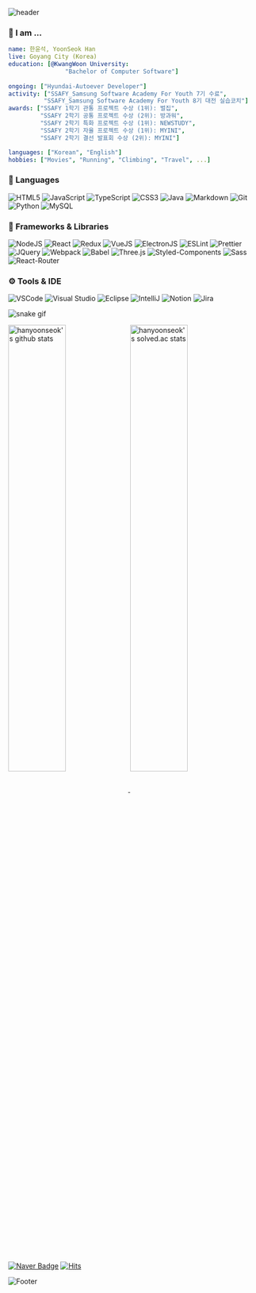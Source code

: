 ![header](https://capsule-render.vercel.app/api?type=waving&color=007ACC&text=Hi,&nbsp;There!&nbsp;🖐️&fontSize=50&fontColor=FFFFFF&width=100)

### 💬 I am ...
```yaml
name: 한윤석, YoonSeok Han
live: Goyang City (Korea)
education: [@KwangWoon University:
                "Bachelor of Computer Software"]
                
ongoing: ["Hyundai-Autoever Developer"]
activity: ["SSAFY_Samsung Software Academy For Youth 7기 수료",
          "SSAFY_Samsung Software Academy For Youth 8기 대전 실습코치"]
awards: ["SSAFY 1학기 관통 프로젝트 수상 (1위): 벌집", 
         "SSAFY 2학기 공통 프로젝트 수상 (2위): 방과워",
         "SSAFY 2학기 특화 프로젝트 수상 (1위): NEWSTUDY",
         "SSAFY 2학기 자율 프로젝트 수상 (1위): MYINI",
         "SSAFY 2학기 결선 발표회 수상 (2위): MYINI"]

languages: ["Korean", "English"]
hobbies: ["Movies", "Running", "Climbing", "Travel", ...]
```


### 🎨 Languages  
![HTML5](https://img.shields.io/badge/html5-%23E34F26.svg?style=flat&logo=html5&logoColor=white) ![JavaScript](https://img.shields.io/badge/javascript-%23323330.svg?style=flat&logo=javascript&logoColor=%23F7DF1E) ![TypeScript](https://img.shields.io/badge/typescript-%23007ACC.svg?style=flat&logo=typescript&logoColor=white) ![CSS3](https://img.shields.io/badge/css3-%231572B6.svg?style=flat&logo=css3&logoColor=white) ![Java](https://img.shields.io/badge/java-%23ED8B00.svg?style=flat&logo=java&logoColor=white) ![Markdown](https://img.shields.io/badge/markdown-%23000000.svg?style=flat&logo=markdown&logoColor=white) ![Git](https://img.shields.io/badge/git-%23F05033.svg?style=flat&logo=git&logoColor=white) ![Python](https://img.shields.io/badge/-Python-%233776AB) ![MySQL](https://img.shields.io/badge/-MySQL-%234479A1)
  
  
### 🎲 Frameworks & Libraries
![NodeJS](https://img.shields.io/badge/node.js-6DA55F?style=flat&logo=node.js&logoColor=white) ![React](https://img.shields.io/badge/react-%2320232a.svg?style=flat&logo=React&logoColor=%2361DAFB) ![Redux](https://img.shields.io/badge/redux-%23593d88.svg?style=flat&logo=redux&logoColor=white) ![VueJS](https://img.shields.io/badge/vuejs-%2335495e.svg?style=flat&logo=vuedotjs&logoColor=%234FC08D) ![ElectronJS](https://img.shields.io/badge/Electron-191970?style=flat&logo=Electron&logoColor=white) ![ESLint](https://img.shields.io/badge/ESLint-4B3263?style=flat&logo=eslint&logoColor=white) ![Prettier](https://img.shields.io/badge/-Prettier-%23F7B93E) ![JQuery](https://img.shields.io/badge/jquery-%230769AD.svg?style=flat&logo=jquery&logoColor=white) ![Webpack](https://img.shields.io/badge/webpack-%238DD6F9.svg?style=flat&logo=webpack&logoColor=black) ![Babel](https://img.shields.io/badge/Babel-F9DC3e?style=flat&logo=babel&logoColor=black) ![Three.js](https://img.shields.io/badge/-Three.js-%23000000) ![Styled-Components](https://img.shields.io/badge/-Styled--Components-%23DB7093) ![Sass](https://img.shields.io/badge/-Sass-%23CC6699) ![React-Router](https://img.shields.io/badge/-React--Router-%23CA4245)
  
  
### ⚙️ Tools & IDE
![VSCode](https://img.shields.io/badge/-VSCode-%23007ACC) ![Visual Studio](https://img.shields.io/badge/-Visual%20Studio-%235C2D91) ![Eclipse](https://img.shields.io/badge/-Eclipse-%232C2255) ![IntelliJ](https://img.shields.io/badge/-IntelliJ-%23000000) ![Notion](https://img.shields.io/badge/-Notion-%23000000) ![Jira](https://img.shields.io/badge/-Jira-%230052CC)
  
  
  
![snake gif](https://github.com/hanyoonseok/hanyoonseok/blob/output/github-contribution-grid-snake.svg)

  
<a href="https://github.com/hanyoonseok"> 
<img align="center" width="48%" src="https://github-readme-stats.vercel.app/api?username=hanyoonseok&show_icons=true&theme=radical" alt="hanyoonseok's github stats"/>
</a>

<a href="https://solved.ac/hys6078">
<img width="48%"  align="center" src="http://mazassumnida.wtf/api/v2/generate_badge?boj=hys6078" alt="hanyoonseok's solved.ac stats"/>
</a>

[![Naver Badge](https://img.shields.io/badge/Naver-03C75A?style=flat-square&logo=Naver&logoColor=white&link=mailto:hys6078@naver.com)](mailto:hys6078@naver.com)
[![Hits](https://hits.seeyoufarm.com/api/count/incr/badge.svg?url=https%3A%2F%2Fgithub.com%2Fhanyoonseok&count_bg=%2379C83D&title_bg=%23555555&icon=&icon_color=%23E7E7E7&title=hits&edge_flat=false)](https://hits.seeyoufarm.com)

![Footer](https://capsule-render.vercel.app/api?type=waving&color=007ACC&height=100&section=footer)
